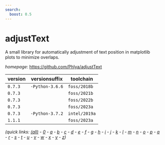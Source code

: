 ```yaml
---
search:
  boost: 0.5
---
```

# adjustText

A small library for automatically adjustment of text position in matplotlib plots to minimize overlaps.

*homepage*: <https://github.com/Phlya/adjustText>

version | versionsuffix | toolchain
--------|---------------|----------
``0.7.3`` | ``-Python-3.6.6`` | ``foss/2018b``
``0.7.3`` |  | ``foss/2021b``
``0.7.3`` |  | ``foss/2022b``
``0.7.3`` |  | ``foss/2023a``
``0.7.3`` | ``-Python-3.7.2`` | ``intel/2019a``
``1.1.1`` |  | ``foss/2023a``


*(quick links: [(all)](../index.md) - [0](../0/index.md) - [a](../a/index.md) - [b](../b/index.md) - [c](../c/index.md) - [d](../d/index.md) - [e](../e/index.md) - [f](../f/index.md) - [g](../g/index.md) - [h](../h/index.md) - [i](../i/index.md) - [j](../j/index.md) - [k](../k/index.md) - [l](../l/index.md) - [m](../m/index.md) - [n](../n/index.md) - [o](../o/index.md) - [p](../p/index.md) - [q](../q/index.md) - [r](../r/index.md) - [s](../s/index.md) - [t](../t/index.md) - [u](../u/index.md) - [v](../v/index.md) - [w](../w/index.md) - [x](../x/index.md) - [y](../y/index.md) - [z](../z/index.md))*

